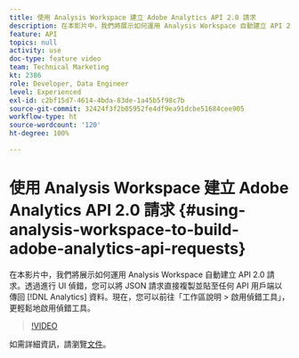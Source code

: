 ```yaml
---
title: 使用 Analysis Workspace 建立 Adobe Analytics API 2.0 請求
description: 在本影片中，我們將展示如何運用 Analysis Workspace 自動建立 API 2.0 請求。透過進行 UI 偵錯，您可以將 JSON 請求直接複製並貼至任何 API 用戶端以傳回 Analytics 資料。
feature: API
topics: null
activity: use
doc-type: feature video
team: Technical Marketing
kt: 2386
role: Developer, Data Engineer
level: Experienced
exl-id: c2bf15d7-4614-4bda-83de-1a45b5f98c7b
source-git-commit: 32424f3f2b05952fe4df9ea91dcbe51684cee905
workflow-type: ht
source-wordcount: '120'
ht-degree: 100%

---
```


# 使用 Analysis Workspace 建立 Adobe Analytics API 2.0 請求 {#using-analysis-workspace-to-build-adobe-analytics-api-requests}

在本影片中，我們將展示如何運用 Analysis Workspace 自動建立 API 2.0 請求。透過進行 UI 偵錯，您可以將 JSON 請求直接複製並貼至任何 API 用戶端以傳回 [!DNL Analytics] 資料。現在，您可以前往「工作區說明 > 啟用偵錯工具」，更輕鬆地啟用偵錯工具。

>[!VIDEO](https://video.tv.adobe.com/v/25890/?quality=12)

如需詳細資訊，請瀏覽[文件](https://www.adobe.io/apis/experiencecloud/analytics/docs.html#!AdobeDocs/analytics-2.0-apis/master/reporting-tricks.md)。
